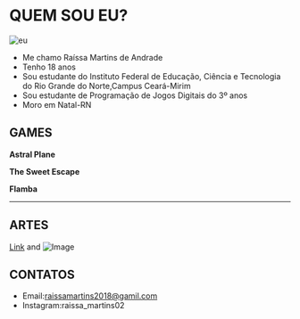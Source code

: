 # QUEM SOU EU?
![eu](Raíssa.jpeg)
- Me chamo Raíssa Martins de Andrade
- Tenho 18 anos
- Sou estudante do Instituto Federal de Educação, Ciência e Tecnologia do Rio Grande do Norte,Campus Ceará-Mirim
- Sou estudante de Programação de Jogos Digitais do 3º anos
- Moro em Natal-RN
## GAMES

**Astral Plane**

**The Sweet Escape**

**Flamba**
****


## ARTES



[Link](url) and ![Image](src)

## CONTATOS
- Email:raissamartins2018@gamil.com
- Instagram:raissa_martins02
